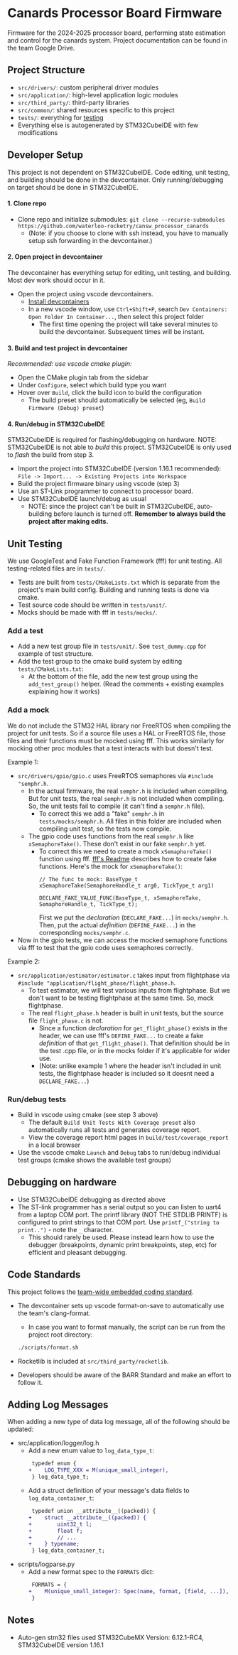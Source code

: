 # Canards Processor Board Firmware
Firmware for the 2024-2025 processor board, performing state estimation and control for the canards system. Project documentation can be found in the team Google Drive.

## Project Structure
- `src/drivers/`: custom peripheral driver modules
- `src/application/`: high-level application logic modules
- `src/third_party/`: third-party libraries
- `src/common/`: shared resources specific to this project
- `tests/`: everything for [testing](#Unit-Testing)
- Everything else is autogenerated by STM32CubeIDE with few modifications

## Developer Setup
This project is not dependent on STM32CubeIDE.
Code editing, unit testing, and building should be done in the devcontainer.
Only running/debugging on target should be done in STM32CubeIDE.

#### 1. Clone repo
- Clone repo and initialize submodules: ```
   git clone --recurse-submodules https://github.com/waterloo-rocketry/cansw_processor_canards ```
   - (Note: if you choose to clone with ssh instead, you have to manually setup ssh forwarding in the devcontainer.)

#### 2. Open project in devcontainer
The devcontainer has everything setup for editing, unit testing, and building. Most dev work should occur in it.
- Open the project using vscode devcontainers.
  - [Install devcontainers](https://code.visualstudio.com/docs/devcontainers/tutorial)
  - In a new vscode window, use `Ctrl+Shift+P`, search `Dev Containers: Open Folder In Container...`, then select this project folder
    - The first time opening the project will take several minutes to build the devcontainer. Subsequent times will be instant.

#### 3. Build and test project in devcontainer
*Recommended: use vscode cmake plugin:*
- Open the CMake plugin tab from the sidebar
- Under `Configure`, select which build type you want
- Hover over `Build`, click the build icon to build the configuration
  - The build preset should automatically be selected (eg, `Build Firmware (Debug) preset`)

#### 4. Run/debug in STM32CubeIDE
STM32CubeIDE is required for flashing/debugging on hardware. NOTE: STM32CubeIDE is not able to *build* this project. STM32CubeIDE is only used to *flash* the build from step 3.
- Import the project into STM32CubeIDE (version 1.16.1 recommended): `File -> Import... -> Existing Projects into Workspace`
- Build the project firmware binary using vscode (step 3)
- Use an ST-Link programmer to connect to processor board.
- Use STM32CubeIDE launch/debug as usual
  - NOTE: since the project can't be built in STM32CubeIDE, auto-building before launch is turned off. **Remember to always build the project after making edits.**

## Unit Testing
We use GoogleTest and Fake Function Framework (fff) for unit testing. All testing-related files are in `tests/`.
- Tests are built from `tests/CMakeLists.txt` which is separate from the project's main build config. Building and running tests is done via cmake.
- Test source code should be written in `tests/unit/`.
- Mocks should be made with fff in `tests/mocks/`.

### Add a test
- Add a new test group file in `tests/unit/`. See `test_dummy.cpp` for example of test structure.
- Add the test group to the cmake build system by editing `tests/CMakeLists.txt`:
  - At the bottom of the file, add the new test group using the `add_test_group()` helper.
    (Read the comments + existing examples explaining how it works)

### Add a mock
We do not include the STM32 HAL library nor FreeRTOS when compiling the project for unit tests.
So if a source file uses a HAL or FreeRTOS file, those files and their functions must be mocked using fff.
This works similarly for mocking other proc modules that a test interacts with but doesn't test.

Example 1:
- `src/drivers/gpio/gpio.c` uses FreeRTOS semaphores via `#include "semphr.h`.
  - In the actual firmware, the real `semphr.h` is included when compiling. But for unit tests, the real `semphr.h` is not included when compiling. So, the unit tests fail to compile (it can't find a `semphr.h` file).
    - To correct this we add a "fake" `semphr.h` in `tests/mocks/semphr.h`. All files in this folder are included when compiling unit test, so the tests now compile.
  - The gpio code uses functions from the real `semphr.h` like `xSemaphoreTake()`. These don't exist in our fake `semphr.h` yet.
    - To correct this we need to create a mock `xSemaphoreTake()` function using fff.
      [fff's Readme](https://github.com/meekrosoft/fff?tab=readme-ov-file#hello-fake-world) describes how to create fake functions. Here's the mock for `xSemaphoreTake()`:
      ```
      // The func to mock: BaseType_t xSemaphoreTake(SemaphoreHandle_t arg0, TickType_t arg1)
      
      DECLARE_FAKE_VALUE_FUNC(BaseType_t, xSemaphoreTake, SemaphoreHandle_t, TickType_t);
      ```
      First we put the *declaration* (`DECLARE_FAKE...`) in `mocks/semphr.h`. Then, put the actual *definition* (`DEFINE_FAKE...`) in the corresponding `mocks/semphr.c`.
- Now in the gpio tests, we can access the mocked semaphore functions via fff to test that the gpio code uses semaphores correctly.

Example 2:
- `src/application/estimator/estimator.c` takes input from flightphase via `#include "application/flight_phase/flight_phase.h`.
  - To test estimator, we will test various inputs from flightphase. But we don't want to be testing flightphase at the same time.
    So, mock flightphase.
  - The real `flight_phase.h` header is built in unit tests, but the source file `flight_phase.c` is not.
    - Since a function *declaration* for `get_flight_phase()` exists in the header, we can use fff's `DEFINE_FAKE...` to create a
      fake *definition* of that `get_flight_phase()`. That definition should be in the test .cpp file, or in the mocks folder if it's applicable for wider use.
    - (Note: unlike example 1 where the header isn't included in unit tests, the flightphase header is included so it doesnt need a `DECLARE_FAKE...`)

### Run/debug tests
- Build in vscode using cmake (see step 3 above)
  - The default `Build Unit Tests With Coverage preset` also automatically runs all tests and generates coverage report.
  - View the coverage report html pages in `build/test/coverage_report` in a local browser
- Use the vscode cmake `Launch` and `Debug` tabs to run/debug individual test groups (cmake shows the available test groups)


## Debugging on hardware
- Use STM32CubeIDE debugging as directed above
- The ST-link programmer has a serial output so you can listen to uart4 from a laptop COM port. The printf library (NOT THE STDLIB PRINTF) is configured to print strings to that COM port. Use `printf_("string to print..")` - note the `_` character.
  - This should rarely be used. Please instead learn how to use the debugger (breakpoints, dynamic print breakpoints, step, etc) for efficient and pleasant debugging.

## Code Standards
This project follows the [team-wide embedded coding standard](https://docs.waterloorocketry.com/general/standards/embedded-coding-standard.html).
- The devcontainer sets up vscode format-on-save to automatically use the team's clang-format.
  - In case you want to format manually, the script can be run from the project root directory:
  ```bash
  ./scripts/format.sh
  ```

- Rocketlib is included at `src/third_party/rocketlib`.
- Developers should be aware of the BARR Standard and make an effort to follow it.

## Adding Log Messages
When adding a new type of data log message, all of the following should be updated:
- src/application/logger/log.h
  - Add a new enum value to `log_data_type_t`:
    ```diff
     typedef enum {
    +    LOG_TYPE_XXX = M(unique_small_integer),
     } log_data_type_t;
    ```
  - Add a struct definition of your message's data fields to `log_data_container_t`:
    ```diff
     typedef union __attribute__((packed)) {
    +    struct __attribute__((packed)) {
    +        uint32_t l;
    +        float f;
    +        // ...
    +    } typename;
     } log_data_container_t;
    ```
- scripts/logparse.py
  - Add a new format spec to the `FORMATS` dict:
    ```diff
     FORMATS = {
    +    M(unique_small_integer): Spec(name, format, [field, ...]),
     }
    ```

## Notes
- Auto-gen stm32 files used STM32CubeMX Version: 6.12.1-RC4,
  STM32CubeIDE version 1.16.1